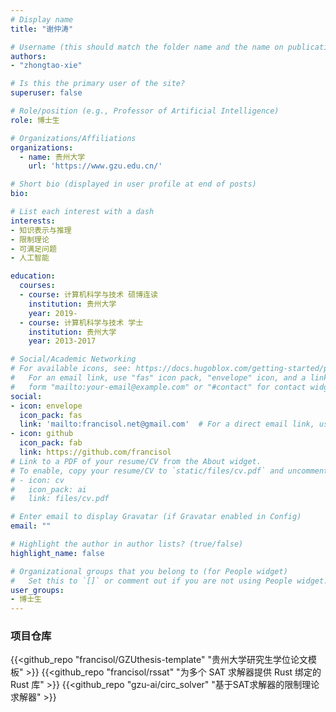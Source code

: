```yaml
---
# Display name
title: "谢仲涛"

# Username (this should match the folder name and the name on publications)
authors:
- "zhongtao-xie"

# Is this the primary user of the site?
superuser: false

# Role/position (e.g., Professor of Artificial Intelligence)
role: 博士生

# Organizations/Affiliations
organizations:
  - name: 贵州大学
    url: 'https://www.gzu.edu.cn/'

# Short bio (displayed in user profile at end of posts)
bio: 

# List each interest with a dash
interests:
- 知识表示与推理
- 限制理论
- 可满足问题
- 人工智能

education:
  courses:
  - course: 计算机科学与技术 硕博连读
    institution: 贵州大学
    year: 2019-
  - course: 计算机科学与技术 学士
    institution: 贵州大学
    year: 2013-2017

# Social/Academic Networking
# For available icons, see: https://docs.hugoblox.com/getting-started/page-builder/#icons
#   For an email link, use "fas" icon pack, "envelope" icon, and a link in the
#   form "mailto:your-email@example.com" or "#contact" for contact widget.
social:
- icon: envelope
  icon_pack: fas
  link: 'mailto:francisol.net@gmail.com'  # For a direct email link, use "mailto:test@example.org".
- icon: github
  icon_pack: fab
  link: https://github.com/francisol
# Link to a PDF of your resume/CV from the About widget.
# To enable, copy your resume/CV to `static/files/cv.pdf` and uncomment the lines below.
# - icon: cv
#   icon_pack: ai
#   link: files/cv.pdf

# Enter email to display Gravatar (if Gravatar enabled in Config)
email: ""

# Highlight the author in author lists? (true/false)
highlight_name: false

# Organizational groups that you belong to (for People widget)
#   Set this to `[]` or comment out if you are not using People widget.
user_groups:
- 博士生
---
```


### 项目仓库
{{<github_repo "francisol/GZUthesis-template" "贵州大学研究生学位论文模板" >}}
{{<github_repo "francisol/rssat" "为多个 SAT 求解器提供 Rust 绑定的 Rust 库" >}}
{{<github_repo "gzu-ai/circ_solver" "基于SAT求解器的限制理论求解器" >}}
